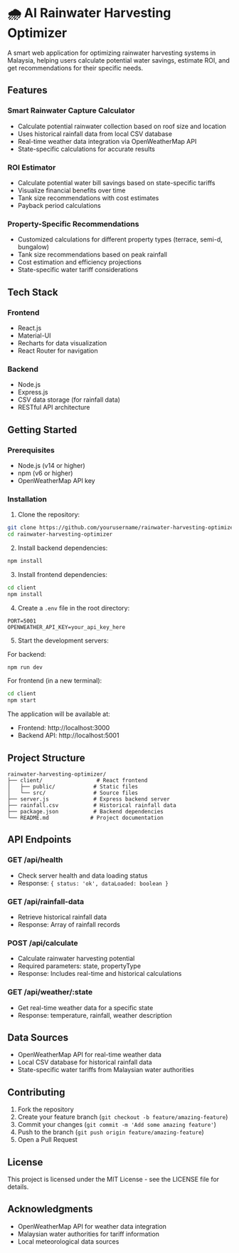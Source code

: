 # 🌧️ AI Rainwater Harvesting Optimizer

A smart web application for optimizing rainwater harvesting systems in Malaysia, helping users calculate potential water savings, estimate ROI, and get recommendations for their specific needs.

## Features

### Smart Rainwater Capture Calculator
- Calculate potential rainwater collection based on roof size and location
- Uses historical rainfall data from local CSV database
- Real-time weather data integration via OpenWeatherMap API
- State-specific calculations for accurate results

### ROI Estimator
- Calculate potential water bill savings based on state-specific tariffs
- Visualize financial benefits over time
- Tank size recommendations with cost estimates
- Payback period calculations

### Property-Specific Recommendations
- Customized calculations for different property types (terrace, semi-d, bungalow)
- Tank size recommendations based on peak rainfall
- Cost estimation and efficiency projections
- State-specific water tariff considerations

## Tech Stack

### Frontend
- React.js
- Material-UI
- Recharts for data visualization
- React Router for navigation

### Backend
- Node.js
- Express.js
- CSV data storage (for rainfall data)
- RESTful API architecture

## Getting Started

### Prerequisites
- Node.js (v14 or higher)
- npm (v6 or higher)
- OpenWeatherMap API key

### Installation

1. Clone the repository:
```bash
git clone https://github.com/yourusername/rainwater-harvesting-optimizer.git
cd rainwater-harvesting-optimizer
```

2. Install backend dependencies:
```bash
npm install
```

3. Install frontend dependencies:
```bash
cd client
npm install
```

4. Create a `.env` file in the root directory:
```env
PORT=5001
OPENWEATHER_API_KEY=your_api_key_here
```

5. Start the development servers:

For backend:
```bash
npm run dev
```

For frontend (in a new terminal):
```bash
cd client
npm start
```

The application will be available at:
- Frontend: http://localhost:3000
- Backend API: http://localhost:5001

## Project Structure
```
rainwater-harvesting-optimizer/
├── client/                 # React frontend
│   ├── public/            # Static files
│   └── src/               # Source files
├── server.js              # Express backend server
├── rainfall.csv           # Historical rainfall data
├── package.json           # Backend dependencies
└── README.md             # Project documentation
```

## API Endpoints

### GET /api/health
- Check server health and data loading status
- Response: `{ status: 'ok', dataLoaded: boolean }`

### GET /api/rainfall-data
- Retrieve historical rainfall data
- Response: Array of rainfall records

### POST /api/calculate
- Calculate rainwater harvesting potential
- Required parameters: state, propertyType
- Response: Includes real-time and historical calculations

### GET /api/weather/:state
- Get real-time weather data for a specific state
- Response: temperature, rainfall, weather description

## Data Sources
- OpenWeatherMap API for real-time weather data
- Local CSV database for historical rainfall data
- State-specific water tariffs from Malaysian water authorities

## Contributing
1. Fork the repository
2. Create your feature branch (`git checkout -b feature/amazing-feature`)
3. Commit your changes (`git commit -m 'Add some amazing feature'`)
4. Push to the branch (`git push origin feature/amazing-feature`)
5. Open a Pull Request

## License
This project is licensed under the MIT License - see the LICENSE file for details.

## Acknowledgments
- OpenWeatherMap API for weather data integration
- Malaysian water authorities for tariff information
- Local meteorological data sources

